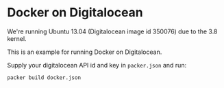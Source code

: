 # Docker on Digitalocean

We're running Ubuntu 13.04 (Digitalocean image id 350076) due to the 3.8 kernel.

This is an example for running Docker on Digitalocean.

Supply your digitalocean API id and key in `packer.json` and run:

    packer build docker.json
